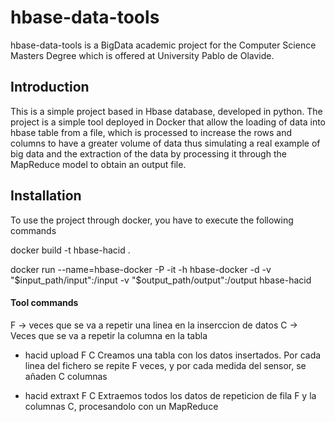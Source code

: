 # hbase-data-tools
hbase-data-tools is a BigData academic project for the Computer Science Masters Degree which is offered at University Pablo de Olavide.

## Introduction
This is a simple project based in Hbase database, developed in python.
The project is a simple tool deployed in Docker that allow the loading of data into hbase table from a file, which is processed to increase the rows and columns to have a greater volume of data thus simulating a real example of big data and the extraction of the data by processing it through the MapReduce model to obtain an output file.


## Installation
To use the project through docker, you have to execute the following commands
 
docker build -t hbase-hacid .

docker run --name=hbase-docker -P -it -h hbase-docker -d -v "$input_path/input":/input -v "$output_path/output":/output hbase-hacid

#### Tool commands
F -> veces que se va a repetir una linea en la inserccion de datos
C -> Veces que se va a repetir la columna en la tabla

- hacid upload F C
Creamos una tabla con los datos insertados. Por cada linea del fichero se repite F veces, y por cada medida del sensor, se añaden C columnas

- hacid extraxt F C
Extraemos todos los datos de repeticion de fila F y la columnas C, procesandolo con un MapReduce
